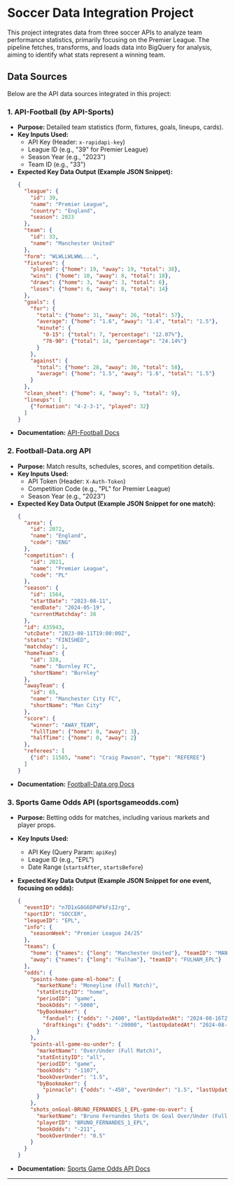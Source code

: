 # Soccer Data Integration Project

This project integrates data from three soccer APIs to analyze team performance statistics, primarily focusing on the Premier League. The pipeline fetches, transforms, and loads data into BigQuery for analysis, aiming to identify what stats represent a winning team.

## Data Sources

Below are the API data sources integrated in this project:

### 1. API-Football (by API-Sports)

* **Purpose:** Detailed team statistics (form, fixtures, goals, lineups, cards).
* **Key Inputs Used:**
    * API Key (Header: `x-rapidapi-key`)
    * League ID (e.g., "39" for Premier League)
    * Season Year (e.g., "2023")
    * Team ID (e.g., "33")
* **Expected Key Data Output (Example JSON Snippet):**
    ```json
    {
      "league": {
        "id": 39,
        "name": "Premier League",
        "country": "England",
        "season": 2023
      },
      "team": {
        "id": 33,
        "name": "Manchester United"
      },
      "form": "WLWLLWLWWL...",
      "fixtures": {
        "played": {"home": 19, "away": 19, "total": 38},
        "wins": {"home": 10, "away": 8, "total": 18},
        "draws": {"home": 3, "away": 3, "total": 6},
        "loses": {"home": 6, "away": 8, "total": 14}
      },
      "goals": {
        "for": {
          "total": {"home": 31, "away": 26, "total": 57},
          "average": {"home": "1.6", "away": "1.4", "total": "1.5"},
          "minute": {
            "0-15": {"total": 7, "percentage": "12.07%"},
            "76-90": {"total": 14, "percentage": "24.14%"}
          }
        },
        "against": {
          "total": {"home": 28, "away": 30, "total": 58},
          "average": {"home": "1.5", "away": "1.6", "total": "1.5"}
        }
      },
      "clean_sheet": {"home": 4, "away": 5, "total": 9},
      "lineups": [
        {"formation": "4-2-3-1", "played": 32}
      ]
    }
    ```
* **Documentation:** [API-Football Docs](https://www.api-football.com/documentation-v3#tag/Teams/operation/get-teams-statistics)

### 2. Football-Data.org API

* **Purpose:** Match results, schedules, scores, and competition details.
* **Key Inputs Used:**
    * API Token (Header: `X-Auth-Token`)
    * Competition Code (e.g., "PL" for Premier League)
    * Season Year (e.g., "2023")
* **Expected Key Data Output (Example JSON Snippet for one match):**
    ```json
    {
      "area": {
        "id": 2072,
        "name": "England",
        "code": "ENG"
      },
      "competition": {
        "id": 2021,
        "name": "Premier League",
        "code": "PL"
      },
      "season": {
        "id": 1564,
        "startDate": "2023-08-11",
        "endDate": "2024-05-19",
        "currentMatchday": 38
      },
      "id": 435943,
      "utcDate": "2023-08-11T19:00:00Z",
      "status": "FINISHED",
      "matchday": 1,
      "homeTeam": {
        "id": 328,
        "name": "Burnley FC",
        "shortName": "Burnley"
      },
      "awayTeam": {
        "id": 65,
        "name": "Manchester City FC",
        "shortName": "Man City"
      },
      "score": {
        "winner": "AWAY_TEAM",
        "fullTime": {"home": 0, "away": 3},
        "halfTime": {"home": 0, "away": 2}
      },
      "referees": [
        {"id": 11585, "name": "Craig Pawson", "type": "REFEREE"}
      ]
    }
    ```
* **Documentation:** [Football-Data.org Docs](https://www.football-data.org/documentation/quickstart)

### 3. Sports Game Odds API (sportsgameodds.com)

* **Purpose:** Betting odds for matches, including various markets and player props.
* **Key Inputs Used:**
    * API Key (Query Param: `apiKey`)
    * League ID (e.g., "EPL")
    * Date Range (`startsAfter`, `startsBefore`)
* **Expected Key Data Output (Example JSON Snippet for one event, focusing on odds):**
    ```json
    {
      "eventID": "n7D1xG8G6DP4PkFsI2rg",
      "sportID": "SOCCER",
      "leagueID": "EPL",
      "info": {
        "seasonWeek": "Premier League 24/25"
      },
      "teams": {
        "home": {"names": {"long": "Manchester United"}, "teamID": "MANCHESTER_UNITED_EPL"},
        "away": {"names": {"long": "Fulham"}, "teamID": "FULHAM_EPL"}
      },
      "odds": {
        "points-home-game-ml-home": {
          "marketName": "Moneyline (Full Match)",
          "statEntityID": "home",
          "periodID": "game",
          "bookOdds": "-5000", 
          "byBookmaker": {
            "fanduel": {"odds": "-2400", "lastUpdatedAt": "2024-08-16T20:48:41.000Z"},
            "draftkings": {"odds": "-20000", "lastUpdatedAt": "2024-08-16T20:50:17.000Z"}
          }
        },
        "points-all-game-ou-under": {
          "marketName": "Over/Under (Full Match)",
          "statEntityID": "all",
          "periodID": "game",
          "bookOdds": "-1107",
          "bookOverUnder": "1.5",
          "byBookmaker": {
            "pinnacle": {"odds": "-450", "overUnder": "1.5", "lastUpdatedAt": "2024-08-16T20:51:55.000Z"}
          }
        },
        "shots_onGoal-BRUNO_FERNANDES_1_EPL-game-ou-over": {
          "marketName": "Bruno Fernandes Shots On Goal Over/Under (Full Match)",
          "playerID": "BRUNO_FERNANDES_1_EPL",
          "bookOdds": "-211",
          "bookOverUnder": "0.5"
        }
      }
    }
    ```

* **Documentation:** [Sports Game Odds API Docs](https://sportsgameodds.apidocumentation.com/reference)

---